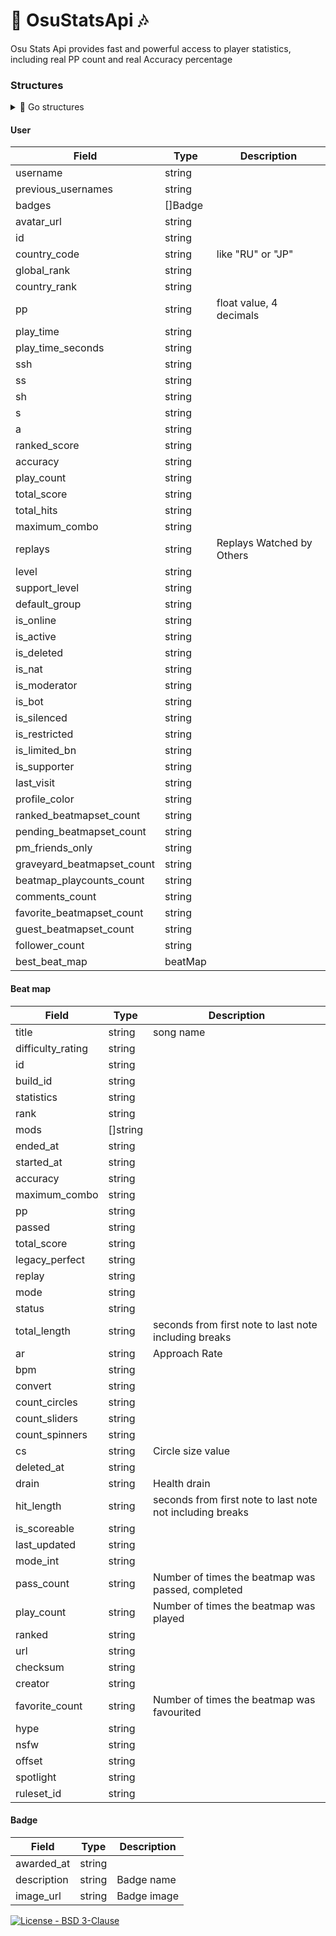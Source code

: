 # 🎨 OsuStatsApi 🎶

Osu Stats Api provides fast and powerful
access to player statistics,
including real PP count and real Accuracy percentage

<h3>Structures</h3>

<details>
<summary> 📘 Go structures </summary>
</br>
	
```Go
type UserInfo struct {
	Error                    string  `json:"error"`
	Username                 string  `json:"username"`
	Names                    string  `json:"previous_usernames"`
	Badges                   []Badge `json:"badges"`
	AvatarUrl                string  `json:"avatar_url"`
	UserID                   string  `json:"id"`
	CountryCode              string  `json:"country_code"`
	GlobalRank               string  `json:"global_rank"`
	CountryRank              string  `json:"country_rank"`
	PP                       string  `json:"pp"`
	PlayTime                 string  `json:"play_time"`
	PlayTimeSeconds          string  `json:"play_time_seconds"`
	SSH                      string  `json:"ssh"`
	SS                       string  `json:"ss"`
	SH                       string  `json:"sh"`
	S                        string  `json:"s"`
	A                        string  `json:"a"`
	RankedScore              string  `json:"ranked_score"`
	Accuracy                 string  `json:"accuracy"`
	PlayCount                string  `json:"play_count"`
	TotalScore               string  `json:"total_score"`
	TotalHits                string  `json:"total_hits"`
	MaximumCombo             string  `json:"maximum_combo"`
	Replays                  string  `json:"replays"`
	Level                    string  `json:"level"`
	SupportLvl               string  `json:"support_level"`
	FollowerCount            string  `json:"follower_count"`
	DefaultGroup             string  `json:"default_group"`
	IsOnline                 string  `json:"is_online"`
	IsActive                 string  `json:"is_active"`
	IsAdmin                  string  `json:"is_admin"`
	IsModerator              string  `json:"is_moderator"`
	IsNat                    string  `json:"is_nat"`
	IsGmt                    string  `json:"is_gmt"`
	IsBng                    string  `json:"is_bng"`
	IsBot                    string  `json:"is_bot"`
	IsSilenced               string  `json:"is_silenced"`
	IsDeleted                string  `json:"is_deleted"`
	IsRestricted             string  `json:"is_restricted"`
	IsLimitedBan             string  `json:"is_limited_bn"`
	IsFullBan                string  `json:"is_full_bn"`
	IsSupporter              string  `json:"is_supporter"`
	LastVisit                string  `json:"last_visit"`
	ProfileColor             string  `json:"profile_color"`
	RankedBeatmapsetCount    string  `json:"ranked_beatmapset_count"`
	PendingBeatmapsetCount   string  `json:"pending_beatmapset_count"`
	PmFriendsOnly            string  `json:"pm_friends_only"`
	GraveyardBeatmapsetCount string  `json:"graveyard_beatmapset_count"`
	BeatmapPlaycountsCount   string  `json:"beatmap_playcounts_count"`
	CommentsCount            string  `json:"comments_count"`
	FavoriteBeatmapsetCount  string  `json:"favorite_beatmapset_count"`
	GuestBeatmapsetCount     string  `json:"guest_beatmapset_count"`
	BestBeatMap              beatMap `json:"best_beat_map"`
}
```


```Go
type beatMap struct {
	Title            string   `json:"title"`
	DifficultyRating string   `json:"difficulty_rating"`
	Id               string   `json:"id"`
	BuildId          string   `json:"build_id"`
	Statistics       string   `json:"statistics"`
	Rank             string   `json:"rank"`
	Mods             []string `json:"mods"`
	EndedAt          string   `json:"ended_at"`
	StartedAt        string   `json:"started_at"`
	Accuracy         string   `json:"accuracy"`
	MaximumCombo     string   `json:"maximum_combo"`
	PP               string   `json:"pp"`
	Passed           string   `json:"passed"`
	TotalScore       string   `json:"total_score"`
	LegacyPerfect    string   `json:"legacy_perfect"`
	Replay           string   `json:"replay"`
	Mode             string   `json:"mode"`
	Status           string   `json:"status"`
	TotalLength      string   `json:"total_length"`
	Ar               string   `json:"ar"`
	Bpm              string   `json:"bpm"`
	Convert          string   `json:"convert"`
	CountCircles     string   `json:"count_circles"`
	CountSliders     string   `json:"count_sliders"`
	CountSpinners    string   `json:"count_spinners"`
	Cs               string   `json:"cs"`
	DeletedAt        string   `json:"deleted_at"`
	Drain            string   `json:"drain"`
	HitLength        string   `json:"hit_length"`
	IsScoreable      string   `json:"is_scoreable"`
	LastUpdated      string   `json:"last_updated"`
	ModeInt          string   `json:"mode_int"`
	PassCount        string   `json:"pass_count"`
	PlayCount        string   `json:"play_count"`
	Ranked           string   `json:"ranked"`
	Url              string   `json:"url"`
	Checksum         string   `json:"checksum"`
	Creator          string   `json:"creator"`
	FavoriteCount    string   `json:"favorite_count"`
	Hype             string   `json:"hype"`
	Nsfw             string   `json:"nsfw"`
	Offset           string   `json:"offset"`
	Spotlight        string   `json:"spotlight"`
	RulesetId        string   `json:"ruleset_id"`
}
```

```Go
type Badge struct {
	AwardedAt   string `json:"awarded_at"`
	Description string `json:"description"`
	ImageUrl    string `json:"image_url"`
}
```


<h4>/online/</h4>

```Go
type OnlineInfo struct {
	Error  string `json:"error"`
	Status string `json:"is_online"`
}
```
</details>

<h4>User</h4>

Field | Type | Description
------|------|------------
username | string |
previous_usernames | string |
badges | []Badge |
avatar_url | string |
id | string |
country_code | string | like "RU" or "JP"
global_rank | string |
country_rank | string |
pp | string | float value, 4 decimals
play_time | string | 
play_time_seconds | string |
ssh | string |
ss | string |
sh | string |
s | string |
a | string |
ranked_score | string |
accuracy | string | 
play_count | string |
total_score | string |
total_hits | string |
maximum_combo | string |
replays | string | Replays Watched by Others
level | string |
support_level | string |
default_group | string |
is_online | string |
is_active | string |
is_deleted | string |
is_nat | string |
is_moderator | string |
is_bot | string |
is_silenced | string |
is_restricted | string |
is_limited_bn | string |
is_supporter | string |
last_visit | string |
profile_color | string |
ranked_beatmapset_count | string |
pending_beatmapset_count | string |
pm_friends_only | string |
graveyard_beatmapset_count | string |
beatmap_playcounts_count | string |
comments_count | string |
favorite_beatmapset_count | string |
guest_beatmapset_count | string |
follower_count | string |
best_beat_map | beatMap |


<h4>Beat map</h4>

Field | Type | Description
------|------|------------
title | string | song name
difficulty_rating | string | 
id | string | 
build_id | string | 
statistics | string | 
rank | string | 
mods | []string | 
ended_at | string | 
started_at | string | 
accuracy | string | 
maximum_combo | string | 
pp | string | 
passed | string | 
total_score | string | 
legacy_perfect | string | 
replay | string | 
mode | string | 
status | string | 
total_length | string | seconds from first note to last note including breaks 
ar | string | Approach Rate 
bpm | string | 
convert | string | 
count_circles | string | 
count_sliders | string | 
count_spinners | string | 
cs | string | Circle size value
deleted_at | string | 
drain | string | Health drain
hit_length | string | seconds from first note to last note not including breaks
is_scoreable | string | 
last_updated | string | 
mode_int | string | 
pass_count | string | Number of times the beatmap was passed, completed
play_count | string | Number of times the beatmap was played
ranked | string | 
url | string | 
checksum | string | 
creator | string | 
favorite_count | string | Number of times the beatmap was favourited
hype | string | 
nsfw | string | 
offset | string | 
spotlight | string | 
ruleset_id | string | 

<h4>Badge</h4>

Field | Type | Description
------|------|------------
awarded_at | string | 
description | string | Badge name
image_url | string | Badge image


[![License - BSD 3-Clause](https://img.shields.io/static/v1?label=License&message=BSD+3-Clause&color=%239a68af&style=for-the-badge)](/LICENSE)
